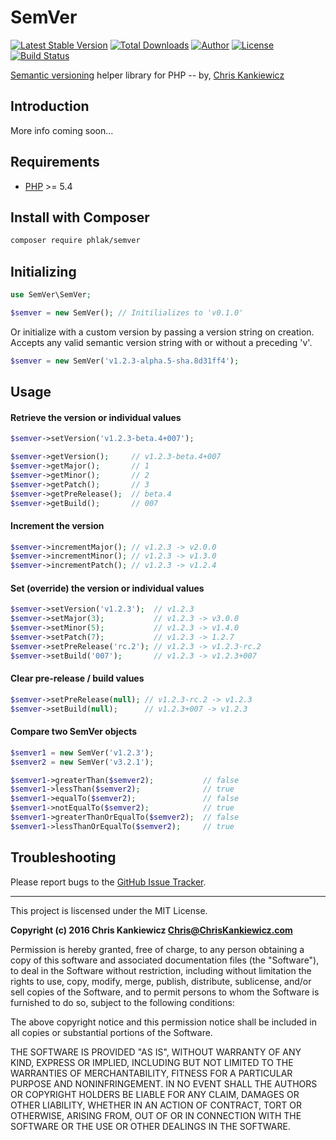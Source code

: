 SemVer
======

[![Latest Stable Version](https://img.shields.io/packagist/v/PHLAK/SemVer.svg)](https://packagist.org/packages/PHLAK/SemVer)
[![Total Downloads](https://img.shields.io/packagist/dt/PHLAK/SemVer.svg)](https://packagist.org/packages/PHLAK/SemVer)
[![Author](https://img.shields.io/badge/author-Chris%20Kankiewicz-blue.svg)](https://www.ChrisKankiewicz.com)
[![License](https://img.shields.io/packagist/l/PHLAK/SemVer.svg)](https://packagist.org/packages/PHLAK/SemVer)
[![Build Status](https://img.shields.io/travis/PHLAK/SemVer.svg)](https://travis-ci.org/PHLAK/SemVer)

[Semantic versioning](http://semver.org) helper library for PHP -- by, [Chris Kankiewicz](https://www.ChrisKankiewicz.com)

Introduction
------------

More info coming soon...

Requirements
------------

  - [PHP](https://php.net) >= 5.4


Install with Composer
---------------------

```bash
composer require phlak/semver
```

Initializing
------------

```php
use SemVer\SemVer;

$semver = new SemVer(); // Initilializes to 'v0.1.0'
```

Or initialize with a custom version by passing a version string on creation.
Accepts any valid semantic version string with or without a preceding 'v'.

```php
$semver = new SemVer('v1.2.3-alpha.5-sha.8d31ff4');
```

Usage
-----

#### Retrieve the version or individual values

```php
$semver->setVersion('v1.2.3-beta.4+007');

$semver->getVersion();     // v1.2.3-beta.4+007
$semver->getMajor();       // 1
$semver->getMinor();       // 2
$semver->getPatch();       // 3
$semver->getPreRelease();  // beta.4
$semver->getBuild();       // 007
```

#### Increment the version

```php
$semver->incrementMajor(); // v1.2.3 -> v2.0.0
$semver->incrementMinor(); // v1.2.3 -> v1.3.0
$semver->incrementPatch(); // v1.2.3 -> v1.2.4
```

#### Set (override) the version or individual values

```php
$semver->setVersion('v1.2.3');  // v1.2.3
$semver->setMajor(3);           // v1.2.3 -> v3.0.0
$semver->setMinor(5);           // v1.2.3 -> v1.4.0
$semver->setPatch(7);           // v1.2.3 -> 1.2.7
$semver->setPreRelease('rc.2'); // v1.2.3 -> v1.2.3-rc.2
$semver->setBuild('007');       // v1.2.3 -> v1.2.3+007
```

#### Clear pre-release / build values

```php
$semver->setPreRelease(null); // v1.2.3-rc.2 -> v1.2.3
$semver->setBuild(null);      // v1.2.3+007 -> v1.2.3
```

#### Compare two SemVer objects

```php
$semver1 = new SemVer('v1.2.3');
$semver2 = new SemVer('v3.2.1');

$semver1->greaterThan($semver2);           // false
$semver1->lessThan($semver2);              // true
$semver1->equalTo($semver2);               // false
$semver1->notEqualTo($semver2);            // true
$semver1->greaterThanOrEqualTo($semver2);  // false
$semver1->lessThanOrEqualTo($semver2);     // true
```

Troubleshooting
---------------

Please report bugs to the [GitHub Issue Tracker](https://github.com/PHLAK/SemVer/issues).

-----

This project is liscensed under the MIT License.

**Copyright (c) 2016 Chris Kankiewicz <Chris@ChrisKankiewicz.com>**

Permission is hereby granted, free of charge, to any person obtaining a copy
of this software and associated documentation files (the "Software"), to deal
in the Software without restriction, including without limitation the rights
to use, copy, modify, merge, publish, distribute, sublicense, and/or sell
copies of the Software, and to permit persons to whom the Software is
furnished to do so, subject to the following conditions:

The above copyright notice and this permission notice shall be included in all
copies or substantial portions of the Software.

THE SOFTWARE IS PROVIDED "AS IS", WITHOUT WARRANTY OF ANY KIND, EXPRESS OR
IMPLIED, INCLUDING BUT NOT LIMITED TO THE WARRANTIES OF MERCHANTABILITY,
FITNESS FOR A PARTICULAR PURPOSE AND NONINFRINGEMENT. IN NO EVENT SHALL THE
AUTHORS OR COPYRIGHT HOLDERS BE LIABLE FOR ANY CLAIM, DAMAGES OR OTHER
LIABILITY, WHETHER IN AN ACTION OF CONTRACT, TORT OR OTHERWISE, ARISING FROM,
OUT OF OR IN CONNECTION WITH THE SOFTWARE OR THE USE OR OTHER DEALINGS IN THE
SOFTWARE.
